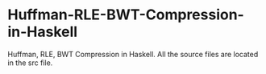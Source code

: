 # Huffman-RLE-BWT-Compression-in-Haskell
Huffman, RLE, BWT Compression in Haskell. All the source files are located in the src file.
